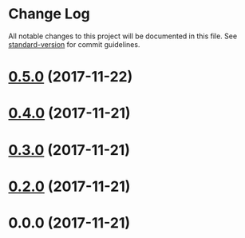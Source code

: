 # Change Log

All notable changes to this project will be documented in this file. See [standard-version](https://github.com/conventional-changelog/standard-version) for commit guidelines.

<a name="0.5.0"></a>
# [0.5.0](https://github.com/GeoAstronaute/jm-addon/compare/v0.4.0...v0.5.0) (2017-11-22)



<a name="0.4.0"></a>
# [0.4.0](https://github.com/GeoAstronaute/jm-addon/compare/v0.3.0...v0.4.0) (2017-11-21)



<a name="0.3.0"></a>
# [0.3.0](https://github.com/GeoAstronaute/jm-addon/compare/v0.2.0...v0.3.0) (2017-11-21)



<a name="0.2.0"></a>
# [0.2.0](https://github.com/GeoAstronaute/jm-addon/compare/v0.1.0...v0.2.0) (2017-11-21)



<a name="0.0.0"></a>
# 0.0.0 (2017-11-21)
